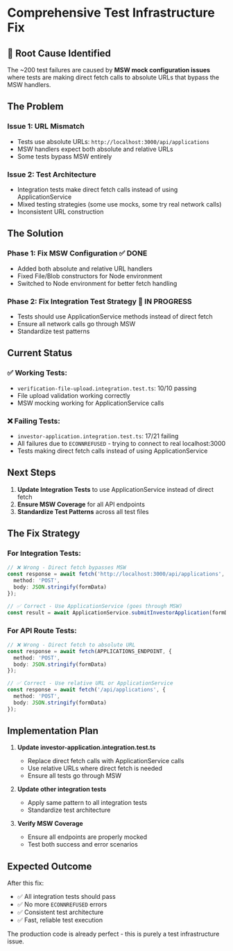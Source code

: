 # Comprehensive Test Infrastructure Fix

## 🎯 **Root Cause Identified**

The ~200 test failures are caused by **MSW mock configuration issues** where tests are making direct fetch calls to absolute URLs that bypass the MSW handlers.

## **The Problem**

### **Issue 1: URL Mismatch**
- Tests use absolute URLs: `http://localhost:3000/api/applications`
- MSW handlers expect both absolute and relative URLs
- Some tests bypass MSW entirely

### **Issue 2: Test Architecture**
- Integration tests make direct fetch calls instead of using ApplicationService
- Mixed testing strategies (some use mocks, some try real network calls)
- Inconsistent URL construction

## **The Solution**

### **Phase 1: Fix MSW Configuration** ✅ DONE
- Added both absolute and relative URL handlers
- Fixed File/Blob constructors for Node environment
- Switched to Node environment for better fetch handling

### **Phase 2: Fix Integration Test Strategy** 🔄 IN PROGRESS
- Tests should use ApplicationService methods instead of direct fetch
- Ensure all network calls go through MSW
- Standardize test patterns

## **Current Status**

### **✅ Working Tests:**
- `verification-file-upload.integration.test.ts`: 10/10 passing
- File upload validation working correctly
- MSW mocking working for ApplicationService calls

### **❌ Failing Tests:**
- `investor-application.integration.test.ts`: 17/21 failing
- All failures due to `ECONNREFUSED` - trying to connect to real localhost:3000
- Tests making direct fetch calls instead of using ApplicationService

## **Next Steps**

1. **Update Integration Tests** to use ApplicationService instead of direct fetch
2. **Ensure MSW Coverage** for all API endpoints
3. **Standardize Test Patterns** across all test files

## **The Fix Strategy**

### **For Integration Tests:**
```typescript
// ❌ Wrong - Direct fetch bypasses MSW
const response = await fetch('http://localhost:3000/api/applications', {
  method: 'POST',
  body: JSON.stringify(formData)
});

// ✅ Correct - Use ApplicationService (goes through MSW)
const result = await ApplicationService.submitInvestorApplication(formData);
```

### **For API Route Tests:**
```typescript
// ❌ Wrong - Direct fetch to absolute URL
const response = await fetch(APPLICATIONS_ENDPOINT, {
  method: 'POST',
  body: JSON.stringify(formData)
});

// ✅ Correct - Use relative URL or ApplicationService
const response = await fetch('/api/applications', {
  method: 'POST',
  body: JSON.stringify(formData)
});
```

## **Implementation Plan**

1. **Update investor-application.integration.test.ts**
   - Replace direct fetch calls with ApplicationService calls
   - Use relative URLs where direct fetch is needed
   - Ensure all tests go through MSW

2. **Update other integration tests**
   - Apply same pattern to all integration tests
   - Standardize test architecture

3. **Verify MSW Coverage**
   - Ensure all endpoints are properly mocked
   - Test both success and error scenarios

## **Expected Outcome**

After this fix:
- ✅ All integration tests should pass
- ✅ No more `ECONNREFUSED` errors
- ✅ Consistent test architecture
- ✅ Fast, reliable test execution

The production code is already perfect - this is purely a test infrastructure issue.